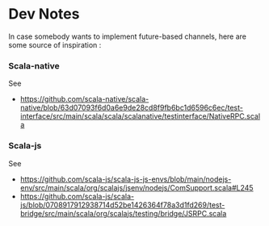 # Dev Notes

In case somebody wants to implement future-based channels, here are some source of inspiration :

### Scala-native

See
* https://github.com/scala-native/scala-native/blob/63d07093f6d0a6e9de28cd8f9fb6bc1d6596c6ec/test-interface/src/main/scala/scala/scalanative/testinterface/NativeRPC.scala


### Scala-js

See
* https://github.com/scala-js/scala-js-js-envs/blob/main/nodejs-env/src/main/scala/org/scalajs/jsenv/nodejs/ComSupport.scala#L245
* https://github.com/scala-js/scala-js/blob/0708917912938714d52be1426364f78a3d1fd269/test-bridge/src/main/scala/org/scalajs/testing/bridge/JSRPC.scala
